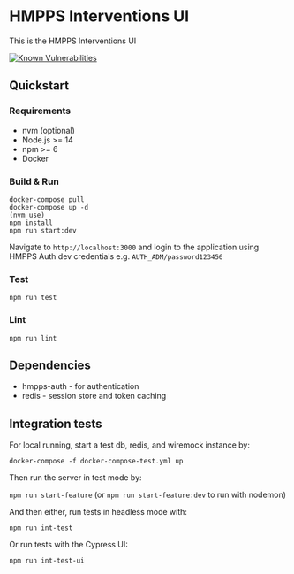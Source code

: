 # HMPPS Interventions UI

This is the HMPPS Interventions UI

[![Known Vulnerabilities](https://snyk.io/test/github/ministryofjustice/hmpps-interventions-ui/badge.svg)](https://snyk.io/test/github/ministryofjustice/hmpps-interventions-ui)

## Quickstart 

### Requirements 

- nvm (optional)
- Node.js >= 14
- npm >= 6
- Docker

### Build & Run 

```
docker-compose pull
docker-compose up -d 
(nvm use)
npm install 
npm run start:dev
```

Navigate to `http://localhost:3000` and login to the application using HMPPS Auth dev credentials e.g. `AUTH_ADM/password123456`

### Test

`npm run test`

### Lint

`npm run lint`
 
## Dependencies

- hmpps-auth - for authentication
- redis - session store and token caching


## Integration tests

For local running, start a test db, redis, and wiremock instance by:

`docker-compose -f docker-compose-test.yml up`

Then run the server in test mode by:

`npm run start-feature` (or `npm run start-feature:dev` to run with nodemon)

And then either, run tests in headless mode with:

`npm run int-test`
 
Or run tests with the Cypress UI:

`npm run int-test-ui`
